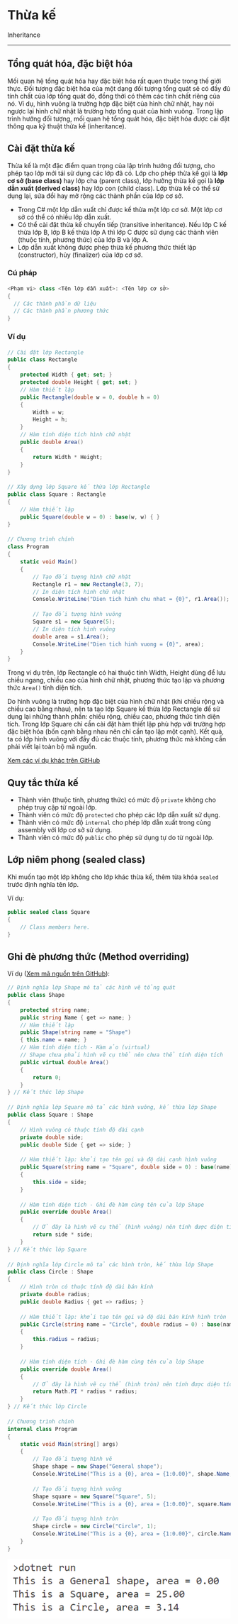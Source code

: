 # Thừa kế

Inheritance

---

## Tổng quát hóa, đặc biệt hóa

Mối quan hệ tổng quát hóa hay đặc biệt hóa rất quen thuộc trong thế giới thực. Đối tượng đặc biệt hóa của một dạng đối tượng tổng quát sẽ có đầy đủ tính chất của lớp tổng quát đó, đồng thời có thêm các tính chất riêng của nó. Ví dụ, hình vuông là trường hợp đặc biệt của hình chữ nhật, hay nói ngược lại hình chữ nhật là trường hợp tổng quát của hình vuông. Trong lập trình hướng đối tượng, mối quan hệ tổng quát hóa, đặc biệt hóa được cài đặt thông qua kỹ thuật thừa kế (inheritance).

## Cài đặt thừa kế

Thừa kế là một đặc điểm quan trọng của lập trình hướng đối tượng, cho phép tạo lớp mới tái sử dụng các lớp đã có. Lớp cho phép thừa kế gọi là **lớp cơ sở (base class)** hay lớp cha (parent class), lớp hưởng thừa kế gọi là **lớp dẫn xuất (derived class)** hay lớp con (child class). Lớp thừa kế có thể sử dụng lại, sửa đổi hay mở rộng các thành phần của lớp cơ sở.

- Trong C# một lớp dẫn xuất chỉ được kế thừa một lớp cơ sở. Một lớp cơ sở có thể có nhiều lớp dẫn xuất.
- Có thể cài đặt thừa kế chuyển tiếp (transitive inheritance). Nếu lớp C kế thừa lớp B, lớp B kế thừa lớp A thì lớp C được sử dụng các thành viên (thuộc tính, phương thức) của lớp B và lớp A.
- Lớp dẫn xuất không được phép thừa kế phương thức thiết lập (constructor), hủy (finalizer) của lớp cơ sở.

### Cú pháp

```C#
<Phạm vi> class <Tên lớp dẫn xuất>: <Tên lớp cơ sở> 
{ 
  // Các thành phần dữ liệu
  // Các thành phần phương thức
}
```

### Ví dụ

```c#
// Cài đặt lớp Rectangle
public class Rectangle
{
    protected Width { get; set; }
    protected double Height { get; set; }
    // Hàm thiết lập 
    public Rectangle(double w = 0, double h = 0)
    {
        Width = w;
        Height = h;
    }
    // Hàm tính diện tích hình chữ nhật
    public double Area()
    {
        return Width * Height;
    }
}

// Xây dựng lớp Square kế thừa lớp Rectangle
public class Square : Rectangle
{
    // Hàm thiết lập
    public Square(double w = 0) : base(w, w) { }
}

// Chương trình chính
class Program
{
    static void Main()
    {
        // Tạo đối tượng hình chữ nhật
        Rectangle r1 = new Rectangle(3, 7);
        // In diện tích hình chữ nhật
        Console.WriteLine("Dien tich hinh chu nhat = {0}", r1.Area());

        // Tạo đối tượng hình vuông
        Square s1 = new Square(5);
        // In diện tích hình vuông
        double area = s1.Area();
        Console.WriteLine("Dien tich hinh vuong = {0}", area);
    }
}
```

Trong ví dụ trên, lớp Rectangle có hai thuộc tính Width, Height dùng để lưu chiều ngang, chiều cao của hình chữ nhật, phương thức tạo lập và phương thức `Area()` tính diện tích.

Do hình vuông là trường hợp đặc biệt của hình chữ nhật (khi chiều rộng và chiều cao bằng nhau), nên ta tạo lớp Square kế thừa lớp Rectangle để sử dụng lại những thành phần: chiều rộng, chiều cao, phương thức tính diện tích. Trong lớp Square chỉ cần cài đặt hàm thiết lập phù hợp với trường hợp đặc biệt hóa (bốn cạnh bằng nhau nên chỉ cần tạo lập một cạnh). Kết quả, ta có lớp hình vuông với đầy đủ các thuộc tính, phương thức mà không cần phải viết lại toàn bộ mã nguồn.

[Xem các ví dụ khác trên GitHub](https://github.com/nd-hung/oop/tree/main/docs/topics/inheritance/code)

## Quy tắc thừa kế

- Thành viên (thuộc tính, phương thức) có mức độ `private` không cho phép truy cập từ ngoài lớp.
- Thành viên có mức độ `protected` cho phép các lớp dẫn xuất sử dụng.
- Thành viên có mức độ `internal` cho phép lớp dẫn xuất trong cùng assembly với lớp cơ sở sử dụng.
- Thành viên có mức độ `public` cho phép sử dụng tự do từ ngoài lớp.

## Lớp niêm phong (sealed class)

Khi muốn tạo một lớp không cho lớp khác thừa kế, thêm từa khóa `sealed` trước định nghĩa tên lớp.

Ví dụ:

```c#
public sealed class Square
{
    // Class members here.
}
```

## Ghi đè phương thức (Method overriding)

Ví dụ ([Xem mã nguồn trên GitHub](https://github.com/nd-hung/oop/blob/main/docs/topics/inheritance/code/MethodOverriding/Program.cs)):

```c#
// Định nghĩa lớp Shape mô tả các hình vẽ tổng quát
public class Shape
{
    protected string name; 
    public string Name { get => name; }
    // Hàm thiết lập
    public Shape(string name = "Shape")
    { this.name = name; }
    // Hàm tính diện tích - Hàm ảo (virtual)
    // Shape chưa phải hình vẽ cụ thể nên chưa thể tính diện tích
    public virtual double Area()
    {        
        return 0;
    }
} // Kết thúc lớp Shape

// Định nghĩa lớp Square mô tả các hình vuông, kế thừa lớp Shape
public class Square : Shape
{
    // Hình vuông có thuộc tính độ dài cạnh
    private double side;
    public double Side { get => side; }

    // Hàm thiết lập: khởi tạo tên gọi và độ dài cạnh hình vuông
    public Square(string name = "Square", double side = 0) : base(name)
    {
        this.side = side;
    }

    // Hàm tính diện tích - Ghi đè hàm cùng tên của lớp Shape
    public override double Area()
    {
        // Ở đây là hình vẽ cụ thể (hình vuông) nên tính được diện tích
        return side * side;
    }
} // Kết thúc lớp Square

// Định nghĩa lớp Circle mô tả các hình tròn, kế thừa lớp Shape
public class Circle : Shape
{
    // Hình tròn có thuộc tính độ dài bán kính
    private double radius;
    public double Radius { get => radius; }

    // Hàm thiết lập: khởi tạo tên gọi và độ dài bán kính hình tròn
    public Circle(string name = "Circle", double radius = 0) : base(name)
    {
        this.radius = radius;
    }

    // Hàm tính diện tích - Ghi đè hàm cùng tên của lớp Shape
    public override double Area()
    {
        // Ở đây là hình vẽ cụ thể (hình tròn) nên tính được diện tích
        return Math.PI * radius * radius;
    }
} // Kết thúc lớp Circle

// Chương trình chính
internal class Program
{
    static void Main(string[] args)
    {
        // Tạo đối tượng hình vẽ
        Shape shape = new Shape("General shape");
        Console.WriteLine("This is a {0}, area = {1:0.00}", shape.Name, shape.Area());

        // Tạo đối tượng hình vuông
        Shape square = new Square("Square", 5);
        Console.WriteLine("This is a {0}, area = {1:0.00}", square.Name, square.Area());

        // Tạo đối tượng hình tròn
        Shape circle = new Circle("Circle", 1);
        Console.WriteLine("This is a {0}, area = {1:0.00}", circle.Name, circle.Area());
    }
}
```

![Ví dụ chạy chương trình](code/MethodOverriding/img/run_example.PNG)